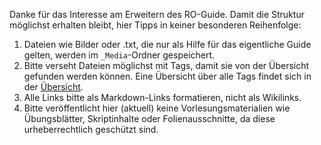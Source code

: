 Danke für das Interesse am Erweitern des RO-Guide. 
Damit die Struktur möglichst erhalten bleibt, hier Tipps in keiner besonderen Reihenfolge:
1. Dateien wie Bilder oder .txt, die nur als Hilfe für das eigentliche Guide gelten, werden im `_Media`-Ordner gespeichert.
2. Bitte verseht Dateien möglichst mit Tags, damit sie von der Übersicht gefunden werden können. Eine Übersicht über alle Tags findet sich in der [Übersicht](_Übersicht.md).
3. Alle Links bitte als Markdown-Links formatieren, nicht als Wikilinks.
4. Bitte veröffentlicht hier (aktuell) keine Vorlesungsmaterialien wie Übungsblätter, Skriptinhalte oder Folienausschnitte, da diese urheberrechtlich geschützt sind. 